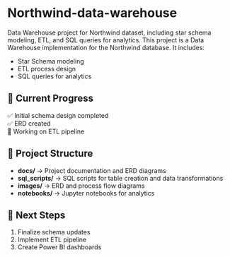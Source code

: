 # Northwind-data-warehouse
Data Warehouse project for Northwind dataset, including star schema modeling, ETL, and SQL queries for analytics.
This project is a Data Warehouse implementation for the Northwind database.
It includes:
- Star Schema modeling
- ETL process design
- SQL queries for analytics

## 📌 Current Progress
✅ Initial schema design completed  
✅ ERD created  
🚀 Working on ETL pipeline  

## 📁 Project Structure
- **docs/** → Project documentation and ERD diagrams
- **sql_scripts/** → SQL scripts for table creation and data transformations
- **images/** → ERD and process flow diagrams
- **notebooks/** → Jupyter notebooks for analytics

## 🚀 Next Steps
1. Finalize schema updates
2. Implement ETL pipeline
3. Create Power BI dashboards
